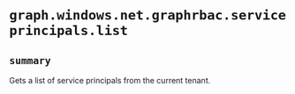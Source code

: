 # `graph.windows.net.graphrbac.serviceprincipals.list`

## `summary`
Gets a list of service principals from the current tenant.


